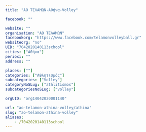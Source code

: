 ```yaml
---
title: "ΑΟ ΤΕΛΑΜΩΝ-Αθήνα-Volley"

facebook: ""

website: ""
organisation: "ΑΟ ΤΕΛΑΜΩΝ"
facebookorg: "https://www.facebook.com/telamonvolleyball.gr"
websiteorg: "no"
UID: "7042020140113school"
cities: ["Αθήνα"]
perioxi: ""
address: ""

places: [""]
categories: ["Αθλητισμός"]
subcategories: ["Volley"]
categoryNoSLug: ["athlitismos"]
subcategoriesNoSLug: ["volley"]

orgUID: "org14042020001140"

url: "ao-telamon-athina-volley/athina"
slug: "ao-telamon-athina-volley"
aliases:
    - /7042020140113school
---
```





